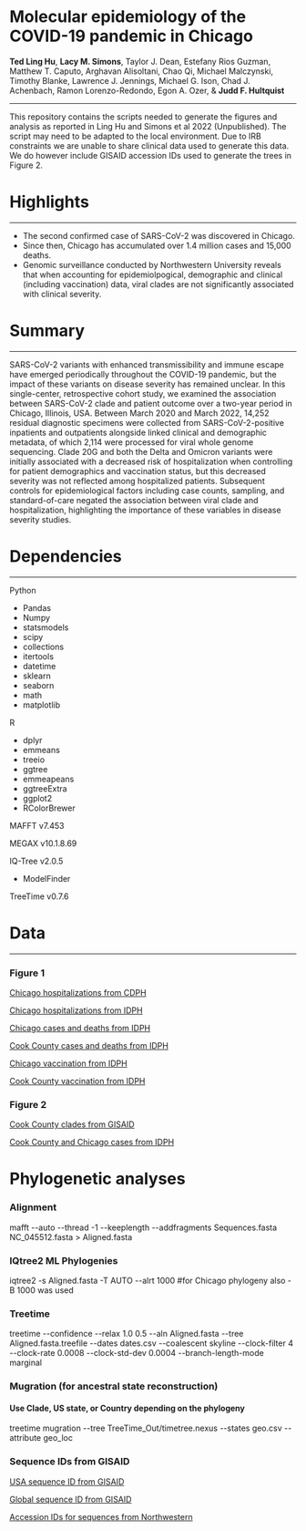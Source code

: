 # Molecular epidemiology of the COVID-19 pandemic in Chicago
<b>Ted Ling Hu</b>, <b>Lacy M. Simons</b>, Taylor J. Dean, Estefany Rios Guzman, Matthew T. Caputo, Arghavan Alisoltani, Chao Qi, Michael Malczynski, Timothy Blanke, Lawrence J. Jennings, Michael G. Ison, Chad J. Achenbach, Ramon Lorenzo-Redondo, Egon A. Ozer, & <b>Judd F. Hultquist</b>

<hr>

This repository contains the scripts needed to generate the figures and analysis as reported in Ling Hu and Simons et al 2022 (Unpublished). The script may need to be adapted to the local environment. Due to IRB constraints we are unable to share clinical data used to generate this data. We do however include GISAID accession IDs used to generate the trees in Figure 2. 


# Highlights
<hr>
<ul>
  <li>The second confirmed case of SARS-CoV-2 was discovered in Chicago. </li>
  <li>Since then, Chicago has accumulated over 1.4 million cases and 15,000 deaths.</li>
  <li>Genomic surveillance conducted by Northwestern University reveals that when accounting for epidemiolpogical, demographic and clinical (including vaccination) data, viral clades are not significantly associated with clinical severity.</li>
</ul>

# Summary
<hr>
SARS-CoV-2 variants with enhanced transmissibility and immune escape have emerged periodically throughout the COVID-19 pandemic, but the impact of these variants on disease severity has remained unclear. In this single-center, retrospective cohort study, we examined the association between SARS-CoV-2 clade and patient outcome over a two-year period in Chicago, Illinois, USA. Between March 2020 and March 2022, 14,252 residual diagnostic specimens were collected from SARS-CoV-2-positive inpatients and outpatients alongside linked clinical and demographic metadata, of which 2,114 were processed for viral whole genome sequencing. Clade 20G and both the Delta and Omicron variants were initially associated with a decreased risk of hospitalization when controlling for patient demographics and vaccination status, but this decreased severity was not reflected among hospitalized patients. Subsequent controls for epidemiological factors including case counts, sampling, and standard-of-care negated the association between viral clade and hospitalization, highlighting the importance of these variables in disease severity studies.


# Dependencies
<hr>
Python
<ul>
  <li> Pandas </li>
  <li> Numpy </li>
  <li> statsmodels </li>
  <li> scipy </li>
  <li> collections </li>
  <li> itertools </li>
  <li> datetime </li>
  <li> sklearn </li>
  <li> seaborn </li>
  <li> math </li>
  <li> matplotlib </li>
</ul>
R
<ul>
  <li> dplyr </li>
  <li> emmeans </li>
  <li> treeio </li>
  <li> ggtree </li>
  <li> emmeapeans </li>
  <li> ggtreeExtra </li>
  <li> ggplot2 </li>
  <li> RColorBrewer </li>
</ul>

MAFFT v7.453

MEGAX v10.1.8.69

IQ-Tree v2.0.5
<ul>
  <li> ModelFinder </li>
</ul>
TreeTime v0.7.6

# Data
<hr>

### Figure 1

<a href="https://github.com/tedlinghu/molecular_epidemiology_covid19_chicago/blob/main/Data/chicago_hosp_cdph.csv">Chicago hospitalizations from CDPH</a> 

<a href="https://github.com/tedlinghu/molecular_epidemiology_covid19_chicago/blob/main/Data/chicago_hosp_idph.csv">Chicago hospitalizations from IDPH</a>

<a href="https://github.com/tedlinghu/molecular_epidemiology_covid19_chicago/blob/main/Data/chicago_cases_test_desths_idph.csv.csv">Chicago cases and deaths from IDPH</a>

<a href="https://github.com/tedlinghu/molecular_epidemiology_covid19_chicago/blob/main/Data/cook_county_cases_test_desths_idph.csv">Cook County cases and deaths from IDPH</a>

<a href="https://github.com/tedlinghu/molecular_epidemiology_covid19_chicago/blob/main/Data/chicago_vax_idph.csv">Chicago vaccination from IDPH</a>

<a href="https://github.com/tedlinghu/molecular_epidemiology_covid19_chicago/blob/main/Data/cook_vax_idph.csv">Cook County vaccination from IDPH</a>

### Figure 2

<a href="https://github.com/tedlinghu/molecular_epidemiology_covid19_chicago/blob/main/Data/cook_county_clades_gisaid.csv">Cook County clades from GISAID</a>

<a href="https://github.com/tedlinghu/molecular_epidemiology_covid19_chicago/blob/main/Data/cook_chicago_cases_idph.csv">Cook County and Chicago cases from IDPH</a>


# Phylogenetic analyses

### Alignment

mafft --auto --thread -1 --keeplength --addfragments Sequences.fasta NC_045512.fasta > Aligned.fasta

### IQtree2 ML Phylogenies

iqtree2 -s Aligned.fasta -T AUTO --alrt 1000 #for Chicago phylogeny also -B 1000 was used

### Treetime

treetime --confidence --relax 1.0 0.5 --aln Aligned.fasta --tree Aligned.fasta.treefile --dates dates.csv --coalescent skyline --clock-filter 4 --clock-rate 0.0008 --clock-std-dev 0.0004 --branch-length-mode marginal

### Mugration (for ancestral state reconstruction)
#### Use Clade, US state, or Country depending on the phylogeny

treetime mugration --tree TreeTime_Out/timetree.nexus --states geo.csv --attribute geo_loc 

### Sequence IDs from GISAID

<a href="https://github.com/tedlinghu/molecular_epidemiology_covid19_chicago/blob/main/Data/usa_sequenceid_gisaid.csv">USA sequence ID from GISAID</a>

<a href="https://github.com/tedlinghu/molecular_epidemiology_covid19_chicago/blob/main/Data/global_sequenceid_gisaid.csv">Global sequence ID from GISAID</a>

<a href="https://github.com/tedlinghu/molecular_epidemiology_covid19_chicago/blob/main/Data/final_sequences_accession_IDs.xlsx
">Accession IDs for sequences from Northwestern</a>
